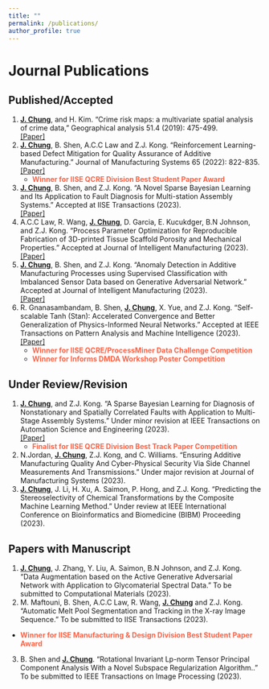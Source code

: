 ```yaml
---
title: ""
permalink: /publications/
author_profile: true
---
```

# Journal Publications 

## Published/Accepted 
1. <b><ins>J. Chung</ins></b>, and H. Kim.  “Crime risk maps: a multivariate spatial analysis of crime data,” Geographical analysis 51.4 (2019): 475-499. <br>[[Paper]](https://onlinelibrary.wiley.com/doi/full/10.1111/gean.12182) 
2. <b><ins>J. Chung</ins></b>, B. Shen, A.C.C Law and Z.J. Kong. “Reinforcement Learning-based Defect Mitigation for
Quality Assurance of Additive Manufacturing.” Journal of Manufacturing Systems 65 (2022): 822-835.
<br>[[Paper]](https://doi.org/10.1016/j.jmsy.2022.11.008) 
    * <span style="color: Tomato"> **Winner for IISE QCRE Division Best Student Paper Award**  </span>  
3. <b><ins>J. Chung</ins></b>, B. Shen, and Z.J. Kong. “A Novel Sparse Bayesian Learning and Its Application to Fault
Diagnosis for Multi-station Assembly Systems.” Accepted at IISE Transactions (2023).  <br>[[Paper]](https://doi.org/10.1080/24725854.2023.2199813) 
4. A.C.C Law, R. Wang, <b><ins>J. Chung</ins></b>, D. Garcia, E. Kucukdger, B.N Johnson, and Z.J. Kong. “Process Parameter Optimization for Reproducible Fabrication of 3D-printed Tissue Scaffold Porosity and Mechanical Properties.” Accepted at Journal of Intelligent Manufacturing (2023). <br>[[Paper]](https://doi.org/10.1007/s10845-023-02141-0) 
5. <b><ins>J. Chung</ins></b>, B. Shen, and Z.J. Kong. “Anomaly Detection in Additive Manufacturing Processes using Supervised Classification with Imbalanced Sensor Data based on Generative Adversarial Network.” Accepted at Journal of Intelligent Manufacturing (2023). <br>[[Paper]](https://link.springer.com/article/10.1007/s10845-023-02163-8)
6. R. Gnanasambandam, B. Shen, <b><ins>J. Chung</ins></b>, X. Yue, and Z.J. Kong. “Self-scalable Tanh (Stan): Accelerated
Convergence and Better Generalization of Physics-Informed Neural Networks.” Accepted at IEEE Transactions on Pattern Analysis and Machine Intelligence (2023). <br>[[Paper]](https://doi.org/10.1109/TPAMI.2023.3307688)
    * <span style="color: Tomato"> **Winner for IISE QCRE/ProcessMiner Data Challenge Competition**  </span> 
    * <span style="color: Tomato"> **Winner for Informs DMDA Workshop Poster Competition**  </span> 

## Under Review/Revision
1. <b><ins>J. Chung</ins></b>, and Z.J. Kong. “A Sparse Bayesian Learning for Diagnosis of Nonstationary and Spatially Correlated Faults with Application to Multi-Stage Assembly Systems.” Under minor revision at IEEE Transactions on Automation Science and Engineering (2023). <br>[[Paper]](https://arxiv.org/abs/2310.16058) 
   * <span style="color: Tomato"> **Finalist for IISE QCRE Division Best Track Paper Competition**  </span>
2. N.Jordan, <b><ins>J. Chung</ins></b>, Z.J. Kong, and C. Williams. “Ensuring Additive Manufacturing Quality And Cyber-Physical Security Via Side Channel Measurements And Transmissions.” Under major revision at Journal of Manufacturing Systems (2023).
3. <b><ins>J. Chung</ins></b>, J. Li, H. Xu, A. Saimon, P. Hong, and Z.J. Kong.	“Predicting the Stereoselectivity of Chemical
Transformations by the Composite Machine Learning Method.”  Under review at IEEE International Conference on Bioinformatics and Biomedicine (BIBM) Proceeding (2023).     

## Papers with Manuscript
1. <b><ins>J. Chung</ins></b>, J. Zhang, Y. Liu, A. Saimon, B.N Johnson, and Z.J. Kong. “Data Augmentation based on the Active Generative Adversarial Network with Application to Glycomaterial Spectral Data.” To be submitted to Computational Materials (2023).
2.  M. Maftouni, B. Shen, A.C.C Law, R. Wang, <b><ins>J. Chung</ins></b> and Z.J. Kong. “Automatic Melt Pool Segmentation and Tracking in the X-ray Image Sequence.” To be submitted to IISE Transactions (2023).
  * <span style="color: Tomato"> **Winner for IISE Manufacturing & Design Division Best Student Paper Award**  </span>  
3.  B. Shen and <b><ins>J. Chung</ins></b>. “Rotational Invariant Lp-norm Tensor Principal Component Analysis With a Novel Subspace Regularization Algorithm..” To be submitted to IEEE Transactions on Image Processing (2023).
